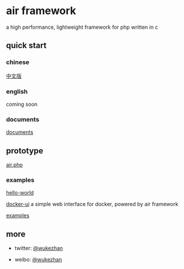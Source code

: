 # air framework

a high performance, lightweight framework for php written in c

## quick start

### chinese

[中文版](<README.md>)

### english

coming soon

### documents

[documents](<helper/doc.md>)

## prototype

[air.php](<helper/air.php>)

### examples

[hello-world](<hello-world>)

[docker-ui](<https://github.com/wukezhan/docker-ui>) a simple web interface for docker, powered by air framework

[examples](<tests>)

## more

* twitter: [@wukezhan](https://twitter.com/wukezhan)

* weibo: [@wukezhan](https://weibo.com/wukezhan)


